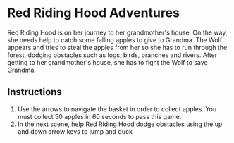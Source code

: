 # Red Riding Hood Adventures
Red Riding Hood is on her journey to her grandmother's house. On the way, she needs help to catch some falling apples to give to Grandma. The Wolf appears and tries to steal the apples from her so she has to run through the forest, dodging obstacles such as logs, birds, branches and rivers. After getting to her grandmother's house, she has to fight the Wolf to save Grandma.

## Instructions
  1. Use the arrows to navigate the basket in order to collect apples. You must collect 50 apples in 60 seconds to pass this game.
  2. In the next scene, help Red Riding Hood dodge obstacles using the up and down arrow keys to jump and duck
  
